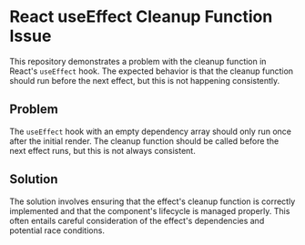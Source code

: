 # React useEffect Cleanup Function Issue

This repository demonstrates a problem with the cleanup function in React's `useEffect` hook. The expected behavior is that the cleanup function should run before the next effect, but this is not happening consistently.

## Problem

The `useEffect` hook with an empty dependency array should only run once after the initial render. The cleanup function should be called before the next effect runs, but this is not always consistent.

## Solution

The solution involves ensuring that the effect's cleanup function is correctly implemented and that the component's lifecycle is managed properly. This often entails careful consideration of the effect's dependencies and potential race conditions.